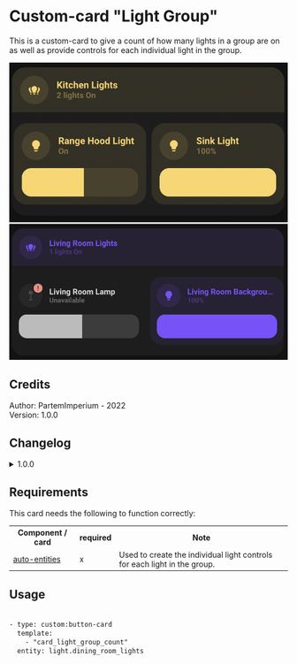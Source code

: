 
# Custom-card "Light Group"
This is a custom-card to give a count of how many lights in a group are on as well as provide controls for each individual light in the group.

![Light Group](images/example-a.png)
![Light Group with color light](images/example-b.png)

## Credits
Author: PartemImperium - 2022  
Version: 1.0.0  

## Changelog
<details>
<summary>1.0.0</summary>
Initial release
</details>

## Requirements
This card needs the following to function correctly:

<table>
<tr>
<th>Component / card</th>
<th>required</th>
<th>Note</th>
</tr>
<tr>
<td><a href="https://github.com/thomasloven/lovelace-auto-entities">auto-entities</a></td>
<td>x</td>
<td>Used to create the individual light controls for each light in the group.</td>
</table>

## Usage

<pre><code class="language-yaml" style="border: 0">
- type: custom:button-card
  template:
    - "card_light_group_count"
  entity: light.dining_room_lights
</code></pre>

<!-- Currently dont use any variables. I plan on eventually passing the vars from lights down but dont currently
## Variables
<table>
<tr>
<th>Variable</th>
<th>Example</th>
<th>Required</th>
<th>Explanation</th>
</tr>
<tr>
<td></td>
<td></td>
<td></td>
<td></td>
</tr>
</table> -->
